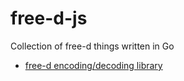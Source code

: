 # free-d-js
Collection of free-d things written in Go

- [free-d encoding/decoding library](./pkg/free-d/)